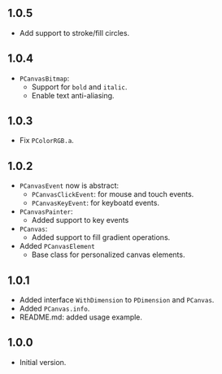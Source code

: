 ## 1.0.5

- Add support to stroke/fill circles.

## 1.0.4

- `PCanvasBitmap`:
  - Support for `bold` and `italic`.
  - Enable text anti-aliasing.

## 1.0.3

- Fix `PColorRGB.a`.

## 1.0.2

- `PCanvasEvent` now is abstract:
  - `PCanvasClickEvent`: for mouse and touch events.
  - `PCanvasKeyEvent`: for keyboatd events.
- `PCanvasPainter`:
  - Added support to key events
- `PCanvas`:
  - Added support to fill gradient operations.
- Added `PCanvasElement`
  - Base class for personalized canvas elements. 

## 1.0.1

- Added interface `WithDimension` to `PDimension` and `PCanvas`.
- Added `PCanvas.info`.
- README.md: added usage example.

## 1.0.0

- Initial version.
